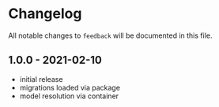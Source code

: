 # Changelog

All notable changes to `feedback` will be documented in this file.

## 1.0.0 - 2021-02-10

- initial release
- migrations loaded via package
- model resolution via container
